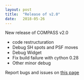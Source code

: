 ```yaml
---
layout: post
title:  "Release of v2.0"
date:   2018-05-26
---
```


New release of COMPASS v2.0

* code restructuration 
* Debug SH spots and PSF moves
* Debug Widget
* Fix build failure with cython 0.28
* Other minor debug


Report bugs and issues on [this page](https://github.com/ANR-COMPASS/shesha/issues)
